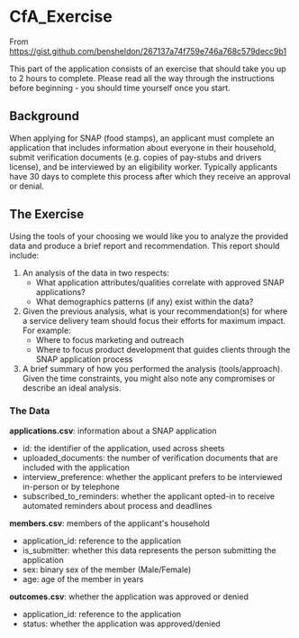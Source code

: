 # CfA_Exercise

 From https://gist.github.com/bensheldon/267137a74f759e746a768c579decc9b1
 
 This part of the application consists of an exercise that should take you up to 2 hours to complete. Please read all the way through the instructions before beginning - you should time yourself once you start.

## Background

When applying for SNAP (food stamps), an applicant must complete an application that includes information about everyone in their household, submit verification documents (e.g. copies of pay-stubs and drivers license), and be interviewed by an eligibility worker. Typically applicants have 30 days to complete this process after which they receive an approval or denial.

## The Exercise

Using the tools of your choosing we would like you to analyze the provided data and produce a brief report and recommendation. This report should include:

1. An analysis of the data in two respects:
   - What application attributes/qualities correlate with approved SNAP applications? 
   - What demographics patterns (if any) exist within the data?
2. Given the previous analysis, what is your recommendation(s) for where a service delivery team should focus their efforts for maximum impact. For example:
   - Where to focus marketing and outreach
   - Where to focus product development that guides clients through the SNAP application process
3. A brief summary of how you performed the analysis (tools/approach). Given the time constraints, you might also note any compromises or describe an ideal analysis.

### The Data

**applications.csv**: information about a SNAP application
  - id: the identifier of the application, used across sheets
  - uploaded_documents: the number of verification documents that are included with the application
  - interview_preference: whether the applicant prefers to be interviewed in-person or by telephone
  - subscribed_to_reminders: whether the applicant opted-in to receive automated reminders about process and deadlines

**members.csv**: members of the applicant's household
  - application_id: reference to the application 
  - is_submitter: whether this data represents the person submitting the application
  - sex: binary sex of the member (Male/Female)
  - age: age of the member in years

**outcomes.csv**: whether the application was approved or denied 
  - application_id: reference to the application 
  - status: whether the application was approved/denied
